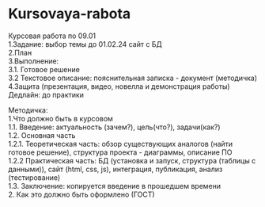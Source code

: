 # Kursovaya-rabota
Курсовая работа по 09.01 <br>
1.Задание: выбор темы до 01.02.24 сайт с БД<br>
2.План<br>
3.Выполнение:<br>
  3.1. Готовое решение <br>
  3.2 Текстовое описание: пояснительная записка - документ (методичка)<br>
4.Защита (презентация, видео, новелла и демонстрация работы)<br>
Дедлайн: до практики <br>

Методичка:<br>
1.Что должно быть в курсовом<br>
  1.1. Введение: актуальность (зачем?), цель(что?), задачи(как?) <br>
  1.2. Основная часть<br>
  1.2.1. Теоретическая часть: обзор существующих аналогов (найти готовое решение), структура проекта - диаграммы,  описание ПО<br>
  1.2.2 Практическая часть: БД (установка и запуск, структура (таблицы с данными)), сайт (html, css, js), интеграция, публикация, анализ (тестирование) <br>
  1.3. Заключение: копируется введение в прошедшем времени<br>
2. Как это должно быть оформлено (ГОСТ)<br>
